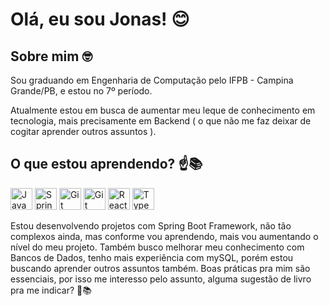 # Olá, eu sou Jonas! 😊

## Sobre mim 🤓

Sou graduando em Engenharia de Computação pelo IFPB - Campina Grande/PB, e estou no 7º período. 

Atualmente estou em busca de aumentar meu leque de conhecimento em tecnologia, mais precisamente em Backend ( o que não me faz deixar de cogitar aprender outros assuntos ).

## O que estou aprendendo? ☝️📚

<img  width=35 height= 35 alt="Java" src="https://cdn.jsdelivr.net/gh/devicons/devicon/icons/java/java-original.svg" />   <img width=35 height= 35 alt="Spring Framework" src="https://cdn.jsdelivr.net/gh/devicons/devicon/icons/spring/spring-original.svg" />   <img  width=35 height= 35 alt="Git" src="https://cdn.jsdelivr.net/gh/devicons/devicon/icons/mysql/mysql-original.svg" />   <img width=35 height= 35 alt="Git" src="https://cdn.jsdelivr.net/gh/devicons/devicon/icons/git/git-original.svg" /> <img  width=35 height= 35 alt="React JS" src="https://cdn.jsdelivr.net/gh/devicons/devicon/icons/react/react-original.svg" /> <img  width=35 height= 35 alt="Typescript" src="https://cdn.jsdelivr.net/gh/devicons/devicon/icons/typescript/typescript-original.svg" />


Estou desenvolvendo projetos com Spring Boot Framework, não tão complexos ainda, mas conforme vou aprendendo, mais vou aumentando o nível do meu projeto.
Também busco melhorar meu conhecimento com Bancos de Dados, tenho mais experiência com mySQL, porém estou buscando aprender outros assuntos também.
Boas práticas pra mim são essenciais, por isso me interesso pelo assunto, alguma sugestão de livro pra me indicar? 🧐📚

